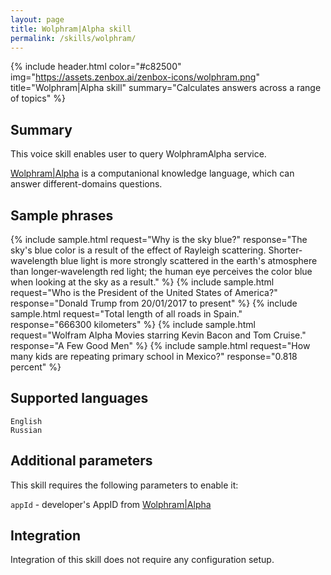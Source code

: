```yaml
---
layout: page
title: Wolphram|Alpha skill
permalink: /skills/wolphram/
---
```


{% include header.html color="#c82500" img="https://assets.zenbox.ai/zenbox-icons/wolphram.png" title="Wolphram|Alpha skill" summary="Calculates answers across a range of topics" %}

## Summary
This voice skill enables user to query WolphramAlpha service.

[Wolphram\|Alpha](https://www.wolframalpha.com/) is a computanional knowledge language, which can answer different-domains questions. 


## Sample phrases
{% include sample.html request="Why is the sky blue?" response="The sky's blue color is a result of the effect of Rayleigh scattering. Shorter‐wavelength blue light is more strongly scattered in the earth's atmosphere than longer‐wavelength red light; the human eye perceives the color blue when looking at the sky as a result." %}
{% include sample.html request="Who is the President of the United States of America?" response="Donald Trump from 20/01/2017 to present" %}
{% include sample.html request="Total length of all roads in Spain." response="666300 kilometers" %}
{% include sample.html request="Wolfram Alpha Movies starring Kevin Bacon and Tom Cruise." response="A Few Good Men" %}
{% include sample.html request="How many kids are repeating primary school in Mexico?" response="0.818 percent" %}

## Supported languages
`English`  
`Russian`

## Additional parameters
This skill requires the following parameters to enable it:

`appId` - developer's AppID from [Wolphram\|Alpha](https://www.wolframalpha.com/)

## Integration
Integration of this skill does not require any configuration setup.